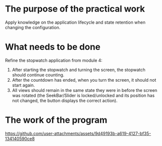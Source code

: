 # The purpose of the practical work
Apply knowledge on the application lifecycle and state retention when changing the configuration.

# What needs to be done
Refine the stopwatch application from module 4:

1. After starting the stopwatch and turning the screen, the stopwatch should continue counting.
2. After the countdown has ended, when you turn the screen, it should not start again.
3. All views should remain in the same state they were in before the screen was rotated (the SeekBar/Slider is locked/unlocked and its position has not changed, the button displays the correct action).

# The work of the program


https://github.com/user-attachments/assets/9d49193b-a619-4127-bf35-134140590ce8

